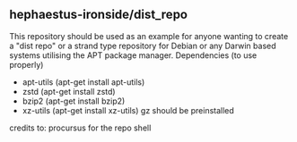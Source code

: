 ## hephaestus-ironside/dist_repo

This repository should be used as an example for anyone wanting to create a "dist repo" or a strand type repository for Debian or any Darwin based systems utilising the APT package manager.
Dependencies (to use properly)
- apt-utils (apt-get install apt-utils)
- zstd (apt-get install zstd)
- bzip2 (apt-get install bzip2)
- xz-utils (apt-get install xz-utils)
gz should be preinstalled

credits to:
procursus for the repo shell
